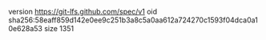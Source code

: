 version https://git-lfs.github.com/spec/v1
oid sha256:58eaff859d142e0ee9c251b3a8c5a0aa612a724270c1593f04dca0a10e628a53
size 1351
